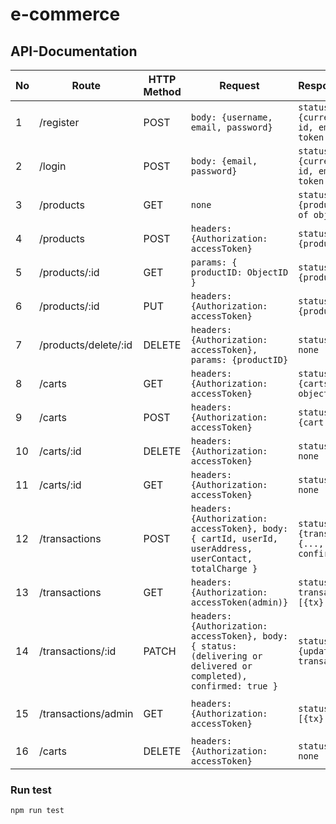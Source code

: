 # e-commerce

## API-Documentation

|No|Route|HTTP Method|Request|Response(success)|Description|
|---|---|---|---|---|---|
1|/register| POST|```body: {username, email, password} ``` | ``` status(201), body: {currentUser: { id, email, role} , token: jwt} ```|User Register
2|/login|POST|```body: {email, password} ```|``` status(200), body: {currentUser: { id, email, role}, token: jwt} ```|  User login|
3|/products| GET | ``` none ``` | ```status(200), body: {products: array of objects} ``` | Get all products
4|/products| POST| ```headers: {Authorization: accessToken}```| ```status(201), body: {product: object } ``` | Add a product
5|/products/:id| GET | ``` params: { productID: ObjectID } ``` | ```status(200), body: {product: object } ```|Get a product by id
6|/products/:id| PUT |```headers: {Authorization: accessToken}```| ```status(200), body: {product: object } ``` | Edit a product
7|/products/delete/:id| DELETE | ```headers: {Authorization: accessToken}, params: {productID}``` | ```status(204), body: none ```|   Delete a product by id |
8|/carts| GET | ```headers: {Authorization: accessToken}``` | ```status(200), body: {carts: array of objects} ``` | Get all carts by user id
9|/carts| POST |```headers: {Authorization: accessToken}``` | ```status(201), body: {cart: object} ``` | Add a cart item
10|/carts/:id| DELETE |```headers: {Authorization: accessToken}``` | ```status(204), body: none ``` |  Delete cart by id |
11|/carts/:id|GET |```headers: {Authorization: accessToken}``` | ```status(204), body: none ``` |  Get a cart by id |
12|/transactions|POST |```headers: {Authorization: accessToken}, body:{ cartId, userId, userAddress, userContact, totalCharge }``` | ```status(201), body: {transaction: {..., status, confirmed}} ``` |  Create a new transaction(checkout)|
13|/transactions|GET |```headers: {Authorization: accessToken(admin)}``` | ```status(200), body: transactions: [{tx}, {tx}] ``` |  Get all transactions( admin only ) |
14|/transactions/:id|PATCH |```headers: {Authorization: accessToken}, body: { status: (delivering or delivered or completed),  confirmed: true } ``` | ```status(200), body: {updated transaction} ``` |  Edit transaction status |
15|/transactions/admin|GET |```headers: {Authorization: accessToken}``` | ```status(200), body: [{tx}, {tx}] ``` |  Get all transactions(admin only) |
16|/carts|DELETE |```headers: {Authorization: accessToken}``` | ```status(204), body: none ``` |  Delete all carts(admin only) |

### Run test
```
npm run test
```
